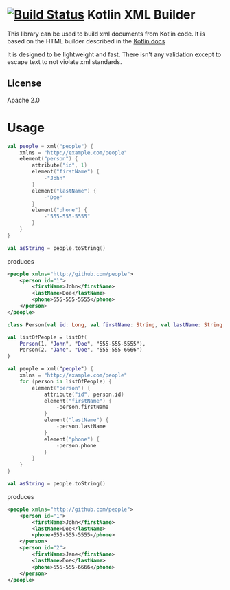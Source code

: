 [![Build Status](https://travis-ci.org/redundent/kotlin-xml-builder.svg?branch=master)](https://travis-ci.org/redundent/kotlin-xml-builder)
Kotlin XML Builder
=

This library can be used to build xml documents from Kotlin code.
It is based on the HTML builder described in the [Kotlin docs](https://kotlinlang.org/docs/reference/type-safe-builders.html)

It is designed to be lightweight and fast. There isn't any validation except to 
escape text to not violate xml standards.

License
-
Apache 2.0

Usage
=

```kotlin
val people = xml("people") {
    xmlns = "http://example.com/people"
    element("person") {
        attribute("id", 1)
        element("firstName") {
            -"John"
        }
        element("lastName") {
            -"Doe"
        }
        element("phone") {
            -"555-555-5555"
        }
    }
}

val asString = people.toString()
```
produces
```xml
<people xmlns="http://github.com/people">
    <person id="1">
        <firstName>John</firstName>
        <lastName>Doe</lastName>
        <phone>555-555-5555</phone>
    </person>
</people>
```

```kotlin
class Person(val id: Long, val firstName: String, val lastName: String, val phone: String)

val listOfPeople = listOf(
    Person(1, "John", "Doe", "555-555-5555"),
    Person(2, "Jane", "Doe", "555-555-6666")
)

val people = xml("people") {
    xmlns = "http://example.com/people"
    for (person in listOfPeople) {
        element("person") {
            attribute("id", person.id)
            element("firstName") {
                -person.firstName
            }
            element("lastName") {
                -person.lastName
            }
            element("phone") {
                -person.phone
            }
        }
    }    
}

val asString = people.toString()
```
produces
```xml
<people xmlns="http://github.com/people">
    <person id="1">
        <firstName>John</firstName>
        <lastName>Doe</lastName>
        <phone>555-555-5555</phone>
    </person>
    <person id="2">
        <firstName>Jane</firstName>
        <lastName>Doe</lastName>
        <phone>555-555-6666</phone>
    </person>
</people>
```
